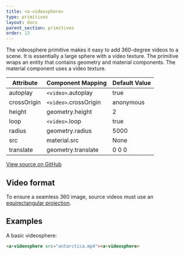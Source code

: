 ```yaml
---
title: <a-videosphere>
type: primitives
layout: docs
parent_section: primitives
order: 13
---
```


The videosphere primitive makes it easy to add 360-degree videos to a scene. It is essentially a large sphere with a video texture. The primitive wraps an entity that contains geometry and material components. The material component uses a video texture.

| Attribute   | Component Mapping     | Default Value |
| ---------   | -----------------     | ------------- |
| autoplay    | `<video>`.autoplay    | true          |
| crossOrigin | `<video>`.crossOrigin | anonymous     |
| height      | geometry.height       | 2             |
| loop        | `<video>`.loop        | true          |
| radius      | geometry.radius       | 5000          |
| src         | material.src          | None          |
| translate   | geometry.translate    | 0 0 0         |

[View source on GitHub](https://github.com/aframevr/aframe/blob/master/elements/templates/a-videosphere.html)

## Video format

To ensure a seamless 360 image, source videos must use an [equirectangular projection](https://en.wikipedia.org/wiki/Equirectangular_projection).


## Examples

A basic videosphere:

```html
<a-videosphere src="antarctica.mp4"><a-videosphere>
```
